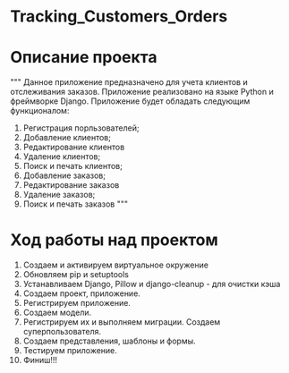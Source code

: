 # Tracking_Customers_Orders

# Описание проекта
""" Данное приложение предназначено для учета клиентов и отслеживания заказов. Приложение реализовано на языке Python и фреймворке Django. Приложение будет обладать следующим функционалом: 
1. Регистрация порльзователей; 
2. Добавление клиентов; 
3. Редактирование клиентов
4. Удаление клиентов; 
4. Поиск и печать клиентов;
5. Добавление заказов;
6. Редактирование заказов
7. Удаление заказов;
8. Поиск и печать заказов
"""
# Ход работы над проектом
1. Создаем и активируем виртуальное окружение
2. Обновляем pip и setuptools
3. Устанавливаем Django, Pillow и django-cleanup - для очистки кэша
4. Создаем проект, приложение.
5. Регистрируем приложение.
6. Создаем модели.
7. Регистрируем их и выполняем миграции. Создаем суперпользователя.
8. Создаем представления, шаблоны и формы. 
9. Тестируем приложение.
10. Финиш!!!